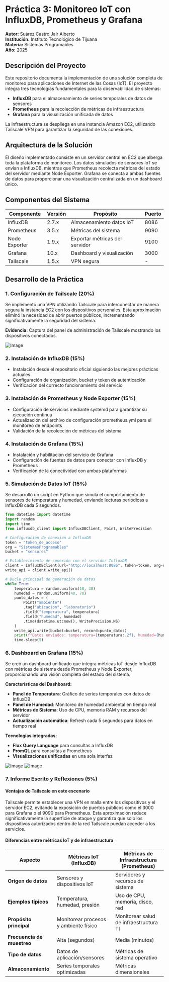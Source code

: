 # Práctica 3: Monitoreo IoT con InfluxDB, Prometheus y Grafana

**Autor:** Suárez Castro Jair Alberto  
**Institución:** Instituto Tecnológico de Tijuana  
**Materia:** Sistemas Programables  
**Año:** 2025

## Descripción del Proyecto

Este repositorio documenta la implementación de una solución completa de monitoreo para aplicaciones de Internet de las Cosas (IoT). El proyecto integra tres tecnologías fundamentales para la observabilidad de sistemas:

- **InfluxDB** para el almacenamiento de series temporales de datos de sensores
- **Prometheus** para la recolección de métricas de infraestructura
- **Grafana** para la visualización unificada de datos

La infraestructura se despliega en una instancia Amazon EC2, utilizando Tailscale VPN para garantizar la seguridad de las conexiones.

## Arquitectura de la Solución

El diseño implementado consiste en un servidor central en EC2 que alberga toda la plataforma de monitoreo. Los datos simulados de sensores IoT se envían a InfluxDB, mientras que Prometheus recolecta métricas del estado del servidor mediante Node Exporter. Grafana se conecta a ambas fuentes de datos para proporcionar una visualización centralizada en un dashboard único.

## Componentes del Sistema

| Componente | Versión | Propósito | Puerto |
|------------|---------|-----------|---------|
| InfluxDB | 2.7.x | Almacenamiento datos IoT | 8086 |
| Prometheus | 3.5.x | Métricas del sistema | 9090 |
| Node Exporter | 1.9.x | Exportar métricas del servidor | 9100 |
| Grafana | 10.x | Dashboard y visualización | 3000 |
| Tailscale | 1.5.x | VPN segura | - |

## Desarrollo de la Práctica

### 1. Configuración de Tailscale (20%)

Se implementó una VPN utilizando Tailscale para interconectar de manera segura la instancia EC2 con los dispositivos personales. Esta aproximación eliminó la necesidad de abrir puertos públicos, incrementando significativamente la seguridad del sistema.

**Evidencia:** Captura del panel de administración de Tailscale mostrando los dispositivos conectados.

![Image](https://github.com/user-attachments/assets/3553e49a-6bee-44bd-bf4c-e351c1198303)

### 2. Instalación de InfluxDB (15%)

- Instalación desde el repositorio oficial siguiendo las mejores prácticas actuales
- Configuración de organización, bucket y token de autenticación
- Verificación del correcto funcionamiento del servicio

### 3. Instalación de Prometheus y Node Exporter (15%)

- Configuración de servicios mediante systemd para garantizar su ejecución continua
- Actualización del archivo de configuración prometheus.yml para el monitoreo de endpoints
- Validación de la recolección de métricas del sistema

### 4. Instalación de Grafana (15%)

- Instalación y habilitación del servicio de Grafana
- Configuración de fuentes de datos para conectar con InfluxDB y Prometheus
- Verificación de la conectividad con ambas plataformas

### 5. Simulación de Datos IoT (15%)

Se desarrolló un script en Python que simula el comportamiento de sensores de temperatura y humedad, enviando lecturas periódicas a InfluxDB cada 5 segundos.

```python
from datetime import datetime
import random
import time
from influxdb_client import InfluxDBClient, Point, WritePrecision

# Configuración de conexión a InfluxDB
token = "token_de_acceso"
org = "SistemasProgramables"
bucket = "sensores"

# Establecimiento de conexión con el servidor InfluxDB
client = InfluxDBClient(url="http://localhost:8086", token=token, org=org)
write_api = client.write_api()

# Bucle principal de generación de datos
while True:
    temperatura = random.uniform(18, 30)
    humedad = random.uniform(40, 70)
    punto_datos = (
        Point("ambiente")
        .tag("ubicacion", "laboratorio")
        .field("temperatura", temperatura)
        .field("humedad", humedad)
        .time(datetime.utcnow(), WritePrecision.NS)
    )
    write_api.write(bucket=bucket, record=punto_datos)
    print(f"Datos enviados: temperatura={temperatura:.2f}, humedad={humedad:.2f}")
    time.sleep(5)
```
### 6. Dashboard en Grafana (15%)

Se creó un dashboard unificado que integra métricas IoT desde InfluxDB con métricas de sistema desde Prometheus y Node Exporter, proporcionando una visión completa del estado del sistema.

**Características del Dashboard:**
- **Panel de Temperatura**: Gráfico de series temporales con datos de InfluxDB
- **Panel de Humedad**: Monitoreo de humedad ambiental en tiempo real
- **Métricas de Sistema**: Uso de CPU, memoria RAM y recursos del servidor
- **Actualización automática**: Refresh cada 5 segundos para datos en tiempo real

**Tecnologías integradas:**
- **Flux Query Language** para consultas a InfluxDB
- **PromQL** para consultas a Prometheus
- **Visualizaciones unificadas** en una sola interfaz

![Image](https://github.com/user-attachments/assets/bdaf2a60-045e-42e1-a9bf-73a12e5c1f59)
![Image](https://github.com/user-attachments/assets/6593ae0d-6f33-4202-b622-7234bd868427)

### 7. Informe Escrito y Reflexiones (5%)

#### Ventajas de Tailscale en este escenario

Tailscale permite establecer una VPN en malla entre los dispositivos y el servidor EC2, evitando la exposición de puertos públicos como el 3000 para Grafana o el 9090 para Prometheus. Esta aproximación reduce significativamente la superficie de ataque y garantiza que solo los dispositivos autorizados dentro de la red Tailscale puedan acceder a los servicios.

#### Diferencias entre métricas IoT y de infraestructura

| Aspecto | Métricas IoT (InfluxDB) | Métricas de Infraestructura (Prometheus) |
|---------|-------------------------|------------------------------------------|
| **Origen de datos** | Sensores y dispositivos IoT | Servidores y recursos de sistema |
| **Ejemplos típicos** | Temperatura, humedad, presión | Uso de CPU, memoria, disco, red |
| **Propósito principal** | Monitorear procesos y ambiente físico | Monitorear salud de infraestructura TI |
| **Frecuencia de muestreo** | Alta (segundos) | Media (minutos) |
| **Tipo de datos** | Datos de aplicación/sensores | Métricas de sistema operativo |
| **Almacenamiento** | Series temporales optimizadas | Métricas dimensionales |


